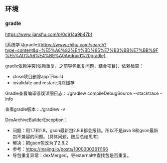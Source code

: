 ## 环境

### gradle

https://www.jianshu.com/p/0c914a9b47bf

[系统学习gradle]{https://www.zhihu.com/search?type=content&q=%E5%A6%82%E4%BD%95%E7%B3%BB%E7%BB%9F%E5%AD%A6%E4%B9%A0Android%20gradle}

gradle依赖冲突(依赖重复，之前导包重复问题，结合项目)、依赖检查：

- close项目删除app下build
- invalidate and restart:清除缓存

Gradle查看编译错误详细日志：./gradlew compileDebugSource --stacktrace -info

查看gradle版本：./gradlew -v

DexArchiveBuilderException：

- 问题：用1.7和1.8，gson最新包2.8.6都会报错。所以不是java 8和gson最新包不兼容的问题。(具体问题，随后总结思考)
- 解决：把gson包改为了2.8.2
- 参考：https://majing.io/posts/10000003611166
- 导包重复异常：dexMerged，导external中查找包是否重复。